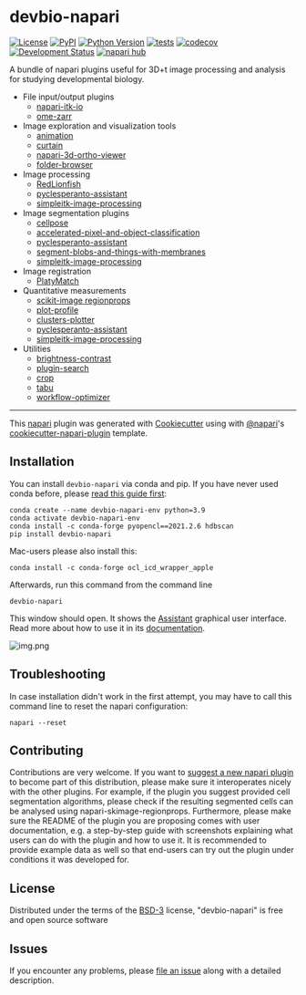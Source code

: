 # devbio-napari

[![License](https://img.shields.io/pypi/l/devbio-napari.svg?color=green)](https://github.com/haesleinhuepf/devbio-napari/raw/master/LICENSE)
[![PyPI](https://img.shields.io/pypi/v/devbio-napari.svg?color=green)](https://pypi.org/project/devbio-napari)
[![Python Version](https://img.shields.io/pypi/pyversions/devbio-napari.svg?color=green)](https://python.org)
[![tests](https://github.com/haesleinhuepf/devbio-napari/workflows/tests/badge.svg)](https://github.com/haesleinhuepf/napari-plot-profile/actions)
[![codecov](https://codecov.io/gh/haesleinhuepf/devbio-napari/branch/master/graph/badge.svg)](https://codecov.io/gh/haesleinhuepf/devbio-napari)
[![Development Status](https://img.shields.io/pypi/status/devbio-napari.svg)](https://en.wikipedia.org/wiki/Software_release_life_cycle#Alpha)
[![napari hub](https://img.shields.io/endpoint?url=https://api.napari-hub.org/shields/devbio-napari)](https://napari-hub.org/plugins/devbio-napari)


A bundle of napari plugins useful for 3D+t image processing and analysis for studying developmental biology.

* File input/output plugins
  * [napari-itk-io](https://www.napari-hub.org/plugins/napari-itk-io) 
  * [ome-zarr](https://www.napari-hub.org/plugins/napari-ome-zarr)
* Image exploration and visualization tools
  * [animation](https://www.napari-hub.org/plugins/napari-animation)
  * [curtain](https://www.napari-hub.org/plugins/napari-curtain)
  * [napari-3d-ortho-viewer](https://www.napari-hub.org/plugins/napari-3d-ortho-viewer)
  * [folder-browser](https://www.napari-hub.org/plugins/napari-folder-browser)
* Image processing 
  * [RedLionfish](https://www.napari-hub.org/plugins/RedLionfish)
  * [pyclesperanto-assistant](https://www.napari-hub.org/plugins/napari-pyclesperanto-assistant)
  * [simpleitk-image-processing](https://www.napari-hub.org/plugins/napari-simpleitk-image-processing)
* Image segmentation plugins
  * [cellpose](https://www.napari-hub.org/plugins/napari-cellpose)
  * [accelerated-pixel-and-object-classification](https://www.napari-hub.org/plugins/napari-accelerated-pixel-and-object-classification)
  * [pyclesperanto-assistant](https://www.napari-hub.org/plugins/napari-pyclesperanto-assistant)
  * [segment-blobs-and-things-with-membranes](https://www.napari-hub.org/plugins/napari-segment-blobs-and-things-with-membranes)
  * [simpleitk-image-processing](https://www.napari-hub.org/plugins/napari-simpleitk-image-processing)
* Image registration
  * [PlatyMatch](https://www.napari-hub.org/plugins/PlatyMatch)
* Quantitative measurements
  * [scikit-image regionprops](https://www.napari-hub.org/plugins/napari-skimage-regionprops)
  * [plot-profile](https://www.napari-hub.org/plugins/napari-plot-profile)
  * [clusters-plotter](https://www.napari-hub.org/plugins/napari-clusters-plotter)
  * [pyclesperanto-assistant](https://www.napari-hub.org/plugins/napari-pyclesperanto-assistant)
  * [simpleitk-image-processing](https://www.napari-hub.org/plugins/napari-simpleitk-image-processing)
* Utilities
  * [brightness-contrast](https://www.napari-hub.org/plugins/napari-brightness-contrast)
  * [plugin-search](https://www.napari-hub.org/plugins/napari-plugin-search)
  * [crop](https://www.napari-hub.org/plugins/napari-crop)
  * [tabu](https://www.napari-hub.org/plugins/napari-tabu)
  * [workflow-optimizer](https://www.napari-hub.org/pluginsnapari-workflow-optimizer)

----------------------------------

This [napari] plugin was generated with [Cookiecutter] using with [@napari]'s [cookiecutter-napari-plugin] template.

## Installation

You can install `devbio-napari` via conda and pip. If you have never used conda before, please [read this guide first](https://biapol.github.io/blog/johannes_mueller/anaconda_getting_started/):

    conda create --name devbio-napari-env python=3.9
    conda activate devbio-napari-env
    conda install -c conda-forge pyopencl==2021.2.6 hdbscan
    pip install devbio-napari

Mac-users please also install this:

    conda install -c conda-forge ocl_icd_wrapper_apple

Afterwards, run this command from the command line

```
devbio-napari
```

This window should open. It shows the [Assistant](https://www.napari-hub.org/plugins/napari-pyclesperanto-assistant) graphical user interface. 
Read more about how to use it in its [documentation](https://www.napari-hub.org/plugins/napari-pyclesperanto-assistant).

![img.png](https://github.com/haesleinhuepf/devbio-napari/raw/master/docs/screenshot.png)

## Troubleshooting

In case installation didn't work in the first attempt, you may have to call this command line to reset the napari configuration:

```
napari --reset
```

## Contributing

Contributions are very welcome. 
If you want to [suggest a new napari plugin](https://github.com/haesleinhuepf/devbio-napari/pulls) to become part of this distribution, please make sure it interoperates nicely with the other plugins. 
For example, if the plugin you suggest provided cell segmentation algorithms, please check if the resulting segmented cells can be analysed using napari-skimage-regionprops.
Furthermore, please make sure the README of the plugin you are proposing comes with user documentation, e.g. a step-by-step guide with screenshots explaining what users can do with the plugin and how to use it. 
It is recommended to provide example data as well so that end-users can try out the plugin under conditions it was developed for.

## License

Distributed under the terms of the [BSD-3] license,
"devbio-napari" is free and open source software

## Issues

If you encounter any problems, please [file an issue] along with a detailed description.

[napari]: https://github.com/napari/napari
[Cookiecutter]: https://github.com/audreyr/cookiecutter
[@napari]: https://github.com/napari
[MIT]: http://opensource.org/licenses/MIT
[BSD-3]: http://opensource.org/licenses/BSD-3-Clause
[GNU GPL v3.0]: http://www.gnu.org/licenses/gpl-3.0.txt
[GNU LGPL v3.0]: http://www.gnu.org/licenses/lgpl-3.0.txt
[Apache Software License 2.0]: http://www.apache.org/licenses/LICENSE-2.0
[Mozilla Public License 2.0]: https://www.mozilla.org/media/MPL/2.0/index.txt
[cookiecutter-napari-plugin]: https://github.com/napari/cookiecutter-napari-plugin
[file an issue]: https://github.com/haesleinhuepf/devbio/issues
[napari]: https://github.com/napari/napari
[tox]: https://tox.readthedocs.io/en/latest/
[pip]: https://pypi.org/project/pip/
[PyPI]: https://pypi.org/
